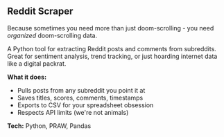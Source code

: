 ## Reddit Scraper

Because sometimes you need more than just doom-scrolling - you need *organized* doom-scrolling data.

A Python tool for extracting Reddit posts and comments from subreddits. Great for sentiment analysis, trend tracking, or just hoarding internet data like a digital packrat.

**What it does:**
- Pulls posts from any subreddit you point it at
- Saves titles, scores, comments, timestamps
- Exports to CSV for your spreadsheet obsession
- Respects API limits (we're not animals)

**Tech:** Python, PRAW, Pandas
